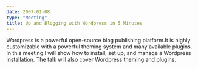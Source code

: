 ```yaml
---
date: 2007-01-08
type: "Meeting"
title: Up and Blogging with Wordpress in 5 Minutes
---
```

Wordpress is a powerful open-source blog publishing platform.It is highly customizable with a powerful theming system and many available plugins. In this meeting I will show how to install, set up, and manage a Wordpress installation. The talk will also cover Wordpress theming and plugins.
